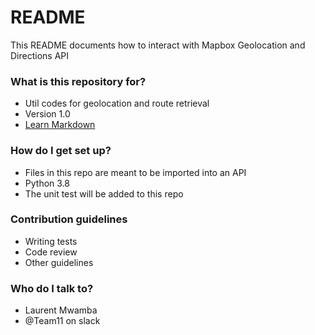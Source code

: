 # README #

This README documents how to interact with Mapbox Geolocation and Directions API

### What is this repository for? ###

* Util codes for geolocation and route retrieval
* Version 1.0
* [Learn Markdown](https://bitbucket.org/tutorials/markdowndemo)

### How do I get set up? ###

* Files in this repo are meant to be imported into an API
* Python 3.8
* The unit test will be added to this repo

### Contribution guidelines ###

* Writing tests
* Code review
* Other guidelines

### Who do I talk to? ###

* Laurent Mwamba
* @Team11 on slack